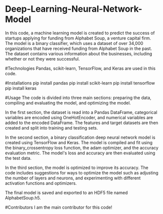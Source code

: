 # Deep-Learning-Neural-Network-Model
In this code, a machine learning model is created to predict the success of startups applying for funding from Alphabet Soup, a venture capital firm. The model is a binary classifier, which uses a dataset of over 34,000 organizations that have received funding from Alphabet Soup in the past. The dataset contains various information about the businesses, including whether or not they were successful.

#Technologies
Pandas, scikit-learn, TensorFlow, and Keras are used in this code.

#Installations
pip install pandas
pip install scikit-learn
pip install tensorflow
pip install keras

#Usage
The code is divided into three main sections: preparing the data, compiling and evaluating the model, and optimizing the model.

In the first section, the dataset is read into a Pandas DataFrame, categorical variables are encoded using OneHotEncoder, and numerical variables are added to the encoded DataFrame. The features and target datasets are then created and split into training and testing sets.

In the second section, a binary classification deep neural network model is created using TensorFlow and Keras. The model is compiled and fit using the binary_crossentropy loss function, the adam optimizer, and the accuracy evaluation metric. The model's loss and accuracy are then evaluated using the test data.

In the third section, the model is optimized to improve its accuracy. The code includes suggestions for ways to optimize the model such as adjusting the number of layers and neurons, and experimenting with different activation functions and optimizers.

The final model is saved and exported to an HDF5 file named AlphabetSoup.h5.

#Contributors
I am the main contributor for this code!
